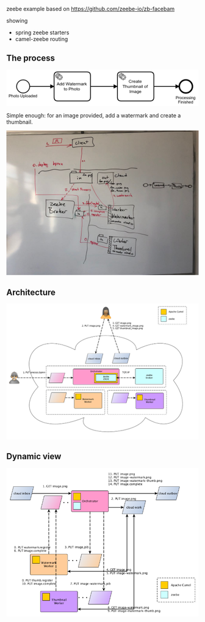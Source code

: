 zeebe example based on https://github.com/zeebe-io/zb-facebam

showing

* spring zeebe starters
* camel-zeebe routing


## The process

![process](images/process.png)

Simple enough: for an image provided, add a watermark and create a thumbnail.

![scribble](images/scribble.jpg)

## Architecture

![architecture](revealjs/src/images/zeebe-arch.png)

## Dynamic view

![dynamic](revealjs/src/images/zeebe-dynamic.png)
